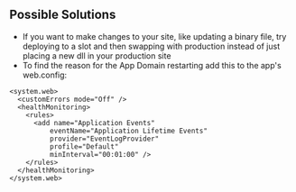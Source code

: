 ## Possible Solutions
* If you want to make changes to your site, like updating a binary file, try deploying to a slot and then swapping with production instead of just placing a new dll in your production site
* To find the reason for the App Domain restarting add this to the app's web.config:
```
<system.web>
  <customErrors mode="Off" />
  <healthMonitoring>
    <rules>
      <add name="Application Events"
          eventName="Application Lifetime Events"
          provider="EventLogProvider"
          profile="Default"
          minInterval="00:01:00" />
    </rules>
  </healthMonitoring>
</system.web>
```
